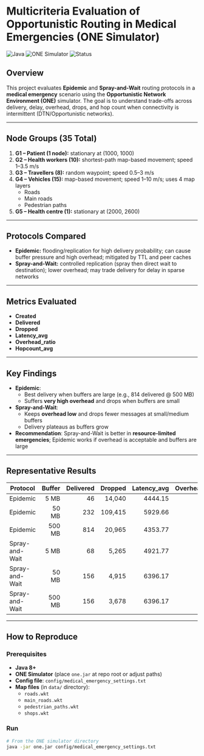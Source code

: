 # **Multicriteria Evaluation of Opportunistic Routing in Medical Emergencies (ONE Simulator)**

![Java](https://img.shields.io/badge/Java-8%2B-blue?logo=java&logoColor=white)
![ONE Simulator](https://img.shields.io/badge/Simulator-ONE-brightgreen?logo=network)
![Status](https://img.shields.io/badge/Status-Completed-success)

## **Overview**
This project evaluates **Epidemic** and **Spray-and-Wait** routing protocols in a **medical emergency** scenario using the **Opportunistic Network Environment (ONE)** simulator. The goal is to understand trade-offs across delivery, delay, overhead, drops, and hop count when connectivity is intermittent (DTN/Opportunistic networks).

---

## **Node Groups (35 Total)**

1. **G1 – Patient (1 node):** stationary at (1000, 1000)  
2. **G2 – Health workers (10):** shortest-path map-based movement; speed 1–3.5 m/s  
3. **G3 – Travellers (8):** random waypoint; speed 0.5–3 m/s  
4. **G4 – Vehicles (15):** map-based movement; speed 1–10 m/s; uses 4 map layers  
   - Roads  
   - Main roads  
   - Pedestrian paths  
5. **G5 – Health centre (1):** stationary at (2000, 2600)  

---

## **Protocols Compared**
- **Epidemic:** flooding/replication for high delivery probability; can cause buffer pressure and high overhead; mitigated by TTL and peer caches  
- **Spray-and-Wait:** controlled replication (spray then direct wait to destination); lower overhead; may trade delivery for delay in sparse networks  

---

## **Metrics Evaluated**
- **Created**
- **Delivered**
- **Dropped**
- **Latency_avg**
- **Overhead_ratio**
- **Hopcount_avg**

---

## **Key Findings**
- **Epidemic**:
  - Best delivery when buffers are large (e.g., 814 delivered @ 500 MB)  
  - Suffers **very high overhead** and drops when buffers are small  
- **Spray-and-Wait**:
  - Keeps **overhead low** and drops fewer messages at small/medium buffers  
  - Delivery plateaus as buffers grow  
- **Recommendation**: Spray-and-Wait is better in **resource-limited emergencies**; Epidemic works if overhead is acceptable and buffers are large  

---

## **Representative Results**
| Protocol        | Buffer | Delivered | Dropped  | Latency_avg | Overhead_ratio | Hopcount_avg |
|-----------------|-------:|----------:|---------:|------------:|---------------:|-------------:|
| Epidemic        | 5 MB   | 46        | 14,040   | 4444.15     | 286.72         | 7.52         |
| Epidemic        | 50 MB  | 232       | 109,415  | 5929.66     | 476.30         | 10.09        |
| Epidemic        | 500 MB | 814       | 20,965   | 4353.77     | 38.91          | 4.33         |
| Spray-and-Wait  | 5 MB   | 68        | 5,265    | 4921.77     | 64.94          | 2.60         |
| Spray-and-Wait  | 50 MB  | 156       | 4,915    | 6396.17     | 31.99          | 2.54         |
| Spray-and-Wait  | 500 MB | 156       | 3,678    | 6396.17     | 31.99          | 2.54         |

---

## **How to Reproduce**

### **Prerequisites**
- **Java 8+**  
- **ONE Simulator** (place `one.jar` at repo root or adjust paths)  
- **Config file**: `config/medical_emergency_settings.txt`  
- **Map files** (in `data/` directory):  
  - `roads.wkt`  
  - `main_roads.wkt`  
  - `pedestrian_paths.wkt`  
  - `shops.wkt`  

### **Run**
```bash
# From the ONE simulator directory
java -jar one.jar config/medical_emergency_settings.txt
